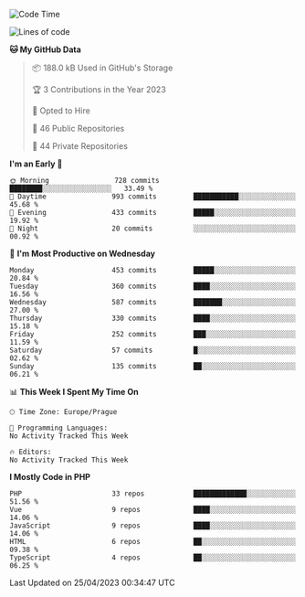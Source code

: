 <!--START_SECTION:waka-->
![Code Time](http://img.shields.io/badge/Code%20Time-1%2C583%20hrs%2058%20mins-blue)

![Lines of code](https://img.shields.io/badge/From%20Hello%20World%20I%27ve%20Written-732.1%20thousand%20lines%20of%20code-blue)

**🐱 My GitHub Data** 

> 📦 188.0 kB Used in GitHub's Storage 
 > 
> 🏆 3 Contributions in the Year 2023
 > 
> 💼 Opted to Hire
 > 
> 📜 46 Public Repositories 
 > 
> 🔑 44 Private Repositories 
 > 
**I'm an Early 🐤** 

```text
🌞 Morning                728 commits         ████████░░░░░░░░░░░░░░░░░   33.49 % 
🌆 Daytime                993 commits         ███████████░░░░░░░░░░░░░░   45.68 % 
🌃 Evening                433 commits         █████░░░░░░░░░░░░░░░░░░░░   19.92 % 
🌙 Night                  20 commits          ░░░░░░░░░░░░░░░░░░░░░░░░░   00.92 % 
```
📅 **I'm Most Productive on Wednesday** 

```text
Monday                   453 commits         █████░░░░░░░░░░░░░░░░░░░░   20.84 % 
Tuesday                  360 commits         ████░░░░░░░░░░░░░░░░░░░░░   16.56 % 
Wednesday                587 commits         ███████░░░░░░░░░░░░░░░░░░   27.00 % 
Thursday                 330 commits         ████░░░░░░░░░░░░░░░░░░░░░   15.18 % 
Friday                   252 commits         ███░░░░░░░░░░░░░░░░░░░░░░   11.59 % 
Saturday                 57 commits          █░░░░░░░░░░░░░░░░░░░░░░░░   02.62 % 
Sunday                   135 commits         ██░░░░░░░░░░░░░░░░░░░░░░░   06.21 % 
```


📊 **This Week I Spent My Time On** 

```text
🕑︎ Time Zone: Europe/Prague

💬 Programming Languages: 
No Activity Tracked This Week

🔥 Editors: 
No Activity Tracked This Week
```

**I Mostly Code in PHP** 

```text
PHP                      33 repos            █████████████░░░░░░░░░░░░   51.56 % 
Vue                      9 repos             ████░░░░░░░░░░░░░░░░░░░░░   14.06 % 
JavaScript               9 repos             ████░░░░░░░░░░░░░░░░░░░░░   14.06 % 
HTML                     6 repos             ██░░░░░░░░░░░░░░░░░░░░░░░   09.38 % 
TypeScript               4 repos             ██░░░░░░░░░░░░░░░░░░░░░░░   06.25 % 
```




 Last Updated on 25/04/2023 00:34:47 UTC
<!--END_SECTION:waka-->
<!--
**AlexKratky/AlexKratky** is a ✨ _special_ ✨ repository because its `README.md` (this file) appears on your GitHub profile.

Here are some ideas to get you started:

- 🔭 I’m currently working on ...
- 🌱 I’m currently learning ...
- 👯 I’m looking to collaborate on ...
- 🤔 I’m looking for help with ...
- 💬 Ask me about ...
- 📫 How to reach me: ...
- 😄 Pronouns: ...
- ⚡ Fun fact: ...
-->
